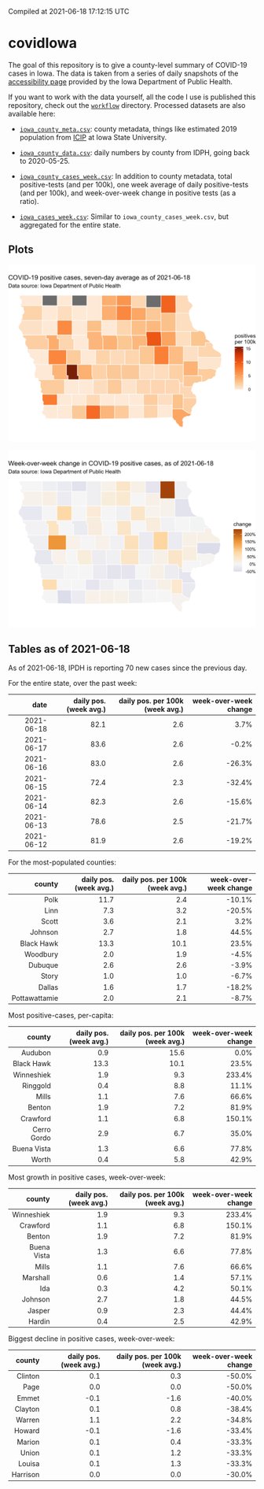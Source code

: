 Compiled at 2021-06-18 17:12:15 UTC

<!-- README.md is generated from README.Rmd. Please edit that file -->

# covidIowa

<!-- badges: start -->

<!-- badges: end -->

The goal of this repository is to give a county-level summary of
COVID-19 cases in Iowa. The data is taken from a series of daily
snapshots of the [accessibility
page](https://coronavirus.iowa.gov/pages/access) provided by the Iowa
Department of Public Health.

If you want to work with the data yourself, all the code I use is
published this repository, check out the [`workflow`](workflow)
directory. Processed datasets are also available here:

  - [`iowa_county_meta.csv`](https://raw.githubusercontent.com/ijlyttle/covidIowa/master/workflow/data/99-publish/iowa_county_meta.csv):
    county metadata, things like estimated 2019 population from
    [ICIP](https://www.icip.iastate.edu/tables/population/counties-estimates)
    at Iowa State University.

  - [`iowa_county_data.csv`](https://raw.githubusercontent.com/ijlyttle/covidIowa/master/workflow/data/99-publish/iowa_county_data.csv):
    daily numbers by county from IDPH, going back to 2020-05-25.

  - [`iowa_county_cases_week.csv`](https://raw.githubusercontent.com/ijlyttle/covidIowa/master/workflow/data/99-publish/iowa_county_data.csv):
    In addition to county metadata, total positive-tests (and per 100k),
    one week average of daily positive-tests (and per 100k), and
    week-over-week change in positive tests (as a ratio).

  - [`iowa_cases_week.csv`](https://raw.githubusercontent.com/ijlyttle/covidIowa/master/workflow/data/99-publish/iowa_cases_week.csv):
    Similar to `iowa_county_cases_week.csv`, but aggregated for the
    entire state.

## Plots

![](workflow/data/99-publish/iowa_cases.png)

![](workflow/data/99-publish/iowa_change.png)

## Tables as of 2021-06-18

As of 2021-06-18, IPDH is reporting 70 new cases since the previous day.

For the entire state, over the past week:

|       date | daily pos. (week avg.) | daily pos. per 100k (week avg.) | week-over-week change |
| ---------: | ---------------------: | ------------------------------: | --------------------: |
| 2021-06-18 |                   82.1 |                             2.6 |                  3.7% |
| 2021-06-17 |                   83.6 |                             2.6 |                \-0.2% |
| 2021-06-16 |                   83.0 |                             2.6 |               \-26.3% |
| 2021-06-15 |                   72.4 |                             2.3 |               \-32.4% |
| 2021-06-14 |                   82.3 |                             2.6 |               \-15.6% |
| 2021-06-13 |                   78.6 |                             2.5 |               \-21.7% |
| 2021-06-12 |                   81.9 |                             2.6 |               \-19.2% |

For the most-populated counties:

|        county | daily pos. (week avg.) | daily pos. per 100k (week avg.) | week-over-week change |
| ------------: | ---------------------: | ------------------------------: | --------------------: |
|          Polk |                   11.7 |                             2.4 |               \-10.1% |
|          Linn |                    7.3 |                             3.2 |               \-20.5% |
|         Scott |                    3.6 |                             2.1 |                  3.2% |
|       Johnson |                    2.7 |                             1.8 |                 44.5% |
|    Black Hawk |                   13.3 |                            10.1 |                 23.5% |
|      Woodbury |                    2.0 |                             1.9 |                \-4.5% |
|       Dubuque |                    2.6 |                             2.6 |                \-3.9% |
|         Story |                    1.0 |                             1.0 |                \-6.7% |
|        Dallas |                    1.6 |                             1.7 |               \-18.2% |
| Pottawattamie |                    2.0 |                             2.1 |                \-8.7% |

Most positive-cases, per-capita:

|      county | daily pos. (week avg.) | daily pos. per 100k (week avg.) | week-over-week change |
| ----------: | ---------------------: | ------------------------------: | --------------------: |
|     Audubon |                    0.9 |                            15.6 |                  0.0% |
|  Black Hawk |                   13.3 |                            10.1 |                 23.5% |
|  Winneshiek |                    1.9 |                             9.3 |                233.4% |
|    Ringgold |                    0.4 |                             8.8 |                 11.1% |
|       Mills |                    1.1 |                             7.6 |                 66.6% |
|      Benton |                    1.9 |                             7.2 |                 81.9% |
|    Crawford |                    1.1 |                             6.8 |                150.1% |
| Cerro Gordo |                    2.9 |                             6.7 |                 35.0% |
| Buena Vista |                    1.3 |                             6.6 |                 77.8% |
|       Worth |                    0.4 |                             5.8 |                 42.9% |

Most growth in positive cases, week-over-week:

|      county | daily pos. (week avg.) | daily pos. per 100k (week avg.) | week-over-week change |
| ----------: | ---------------------: | ------------------------------: | --------------------: |
|  Winneshiek |                    1.9 |                             9.3 |                233.4% |
|    Crawford |                    1.1 |                             6.8 |                150.1% |
|      Benton |                    1.9 |                             7.2 |                 81.9% |
| Buena Vista |                    1.3 |                             6.6 |                 77.8% |
|       Mills |                    1.1 |                             7.6 |                 66.6% |
|    Marshall |                    0.6 |                             1.4 |                 57.1% |
|         Ida |                    0.3 |                             4.2 |                 50.1% |
|     Johnson |                    2.7 |                             1.8 |                 44.5% |
|      Jasper |                    0.9 |                             2.3 |                 44.4% |
|      Hardin |                    0.4 |                             2.5 |                 42.9% |

Biggest decline in positive cases, week-over-week:

|   county | daily pos. (week avg.) | daily pos. per 100k (week avg.) | week-over-week change |
| -------: | ---------------------: | ------------------------------: | --------------------: |
|  Clinton |                    0.1 |                             0.3 |               \-50.0% |
|     Page |                    0.0 |                             0.0 |               \-50.0% |
|    Emmet |                  \-0.1 |                           \-1.6 |               \-40.0% |
|  Clayton |                    0.1 |                             0.8 |               \-38.4% |
|   Warren |                    1.1 |                             2.2 |               \-34.8% |
|   Howard |                  \-0.1 |                           \-1.6 |               \-33.4% |
|   Marion |                    0.1 |                             0.4 |               \-33.3% |
|    Union |                    0.1 |                             1.2 |               \-33.3% |
|   Louisa |                    0.1 |                             1.3 |               \-33.3% |
| Harrison |                    0.0 |                             0.0 |               \-30.0% |
